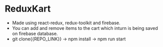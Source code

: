 # ReduxKart
- Made using react-redux, redux-toolkit and firebase.
- You can add and remove items to the cart which inturn is being saved on firebase database.
- git clone{{REPO_LINK}} -> npm install -> npm run start
